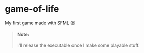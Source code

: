 # game-of-life
My first game made with SFML 😉

> #### Note:
> I'll release the executable once I make some playable stuff.
